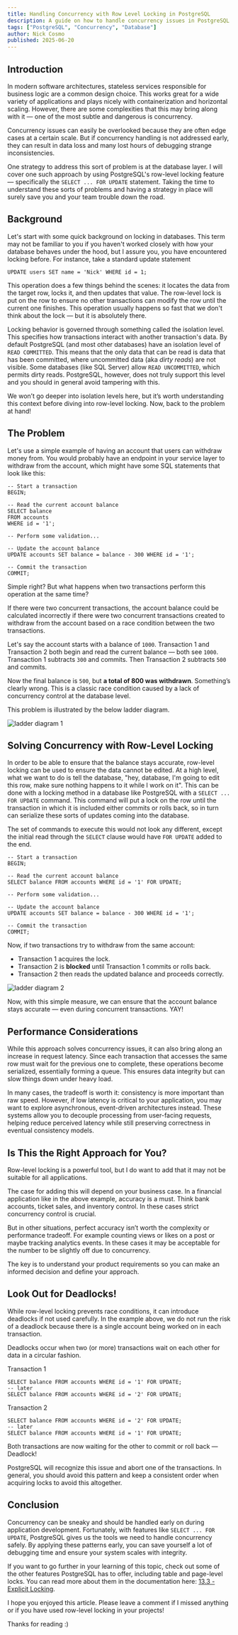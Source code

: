 ```yaml
---
title: Handling Concurrency with Row Level Locking in PostgreSQL
description: A guide on how to handle concurrency issues in PostgreSQL using row-level locking with SELECT ... FOR UPDATE.
tags: ["PostgreSQL", "Concurrency", "Database"]
author: Nick Cosmo
published: 2025-06-20
---
```

## Introduction

In modern software architectures, stateless services responsible for business logic are a common design choice. This works great for a wide variety of applications and plays nicely with containerization and horizontal scaling. However, there are some complexities that this may bring along with it — one of the most subtle and dangerous is concurrency. 

Concurrency issues can easily be overlooked because they are often edge cases at a certain scale. But if concurrency handling is not addressed early, they can result in data loss and many lost hours of debugging strange inconsistencies.

One strategy to address this sort of problem is at the database layer. I will cover one such approach by using PostgreSQL's row-level locking feature — specifically the `SELECT ... FOR UPDATE` statement. Taking the time to understand these sorts of problems and having a strategy in place will surely save you and your team trouble down the road.

## Background

Let's start with some quick background on locking in databases. This term may not be familiar to you if you haven't worked closely with how your database behaves under the hood, but I assure you, you have encountered locking before. For instance, take a standard update statement
```
UPDATE users SET name = 'Nick' WHERE id = 1;
```
This operation does a few things behind the scenes: it locates the data from the target row, locks it, and then updates that value. The row-level lock is put on the row to ensure no other transactions can modify the row until the current one finishes. This operation usually happens so fast that we don't think about the lock — but it is absolutely there.

Locking behavior is governed through something called the isolation level. This specifies how transactions interact with another transaction's data. By default PostgreSQL (and most other databases) have an isolation level of `READ COMMITTED`. This means that the only data that can be read is data that has been committed, where uncommitted data  (aka *dirty reads*) are not visible. Some databases (like SQL Server) allow `READ UNCOMMITTED`, which permits dirty reads. PostgreSQL, however, does not truly support this level and you should in general avoid tampering with this.

We won’t go deeper into isolation levels here, but it’s worth understanding this context before diving into row-level locking. Now, back to the problem at hand!

## The Problem

Let's use a simple example of having an account that users can withdraw money from.  You would probably have an endpoint in your service layer to withdraw from the account, which might have some SQL statements that look like this:

```
-- Start a transaction
BEGIN;

-- Read the current account balance
SELECT balance
FROM accounts
WHERE id = '1';

-- Perform some validation...

-- Update the account balance
UPDATE accounts SET balance = balance - 300 WHERE id = '1';

-- Commit the transaction
COMMIT;
```

Simple right? But what happens when two transactions perform this operation at the same time? 

If there were two concurrent transactions, the account balance could be calculated incorrectly if there were two concurrent transactions created to withdraw from the account based on a race condition between the two transactions.

Let's say the account starts with a balance of `1000`. Transaction 1 and Transaction 2 both begin and read the current balance — both see `1000`. Transaction 1 subtracts `300` and commits. Then Transaction 2 subtracts `500` and commits.

Now the final balance is `500`, but **a total of 800 was withdrawn**. Something’s clearly wrong. This is a classic race condition caused by a lack of concurrency control at the database level.

This problem is illustrated by the below ladder diagram.

![ladder diagram 1](concurrency_ladder_diagram.png)



## Solving Concurrency with Row-Level Locking

In order to be able to ensure that the balance stays accurate, row-level locking can be used to ensure the data cannot be edited. At a high level, what we want to do is tell the database, "hey, database, I'm going to edit this row, make sure nothing happens to it while I work on it". This can be done with a locking method in a database like PostgreSQL with a `SELECT ... FOR UPDATE` command. This command will put a lock on the row until the transaction in which it is included either commits or rolls back, so in turn can serialize these sorts of updates coming into the database.

The set of commands to execute this would not look any different, except the initial read through the `SELECT` clause would have `FOR UPDATE` added to the end.

```
-- Start a transaction
BEGIN;

-- Read the current account balance
SELECT balance FROM accounts WHERE id = '1' FOR UPDATE;

-- Perform some validation...

-- Update the account balance
UPDATE accounts SET balance = balance - 300 WHERE id = '1';

-- Commit the transaction
COMMIT;
```
Now, if two transactions try to withdraw from the same account:

- Transaction 1 acquires the lock.
- Transaction 2 is **blocked** until Transaction 1 commits or rolls back.
- Transaction 2 then reads the updated balance and proceeds correctly.

![ladder diagram 2](concurrency_ladder_diagram_after.png)

Now, with this simple measure, we can ensure that the account balance stays accurate — even during concurrent transactions. YAY!

## Performance Considerations

While this approach solves concurrency issues, it can also bring along an increase in request latency. Since each transaction that accesses the same row must wait for the previous one to complete, these operations become serialized, essentially forming a queue. This ensures data integrity but can slow things down under heavy load.

In many cases, the tradeoff is worth it: consistency is more important than raw speed. However, if low latency is critical to your application, you may want to explore asynchronous, event-driven architectures instead. These systems allow you to decouple processing from user-facing requests, helping reduce perceived latency while still preserving correctness in eventual consistency models.

## Is This the Right Approach for You?

Row-level locking is a powerful tool, but I do want to add that it may not be suitable for all applications.

The case for adding this will depend on your business case. In a financial application like in the above example, accuracy is a must. Think bank accounts, ticket sales, and inventory control. In these cases strict concurrency control is crucial.

But in other situations, perfect accuracy isn’t worth the complexity or performance tradeoff. For example counting views or likes on a post or maybe tracking analytics events. In these cases it may be acceptable for the number to be slightly off due to concurrency.

The key is to understand your product requirements so you can make an informed decision and define your approach.
## Look Out for Deadlocks!

While row-level locking prevents race conditions, it can introduce deadlocks if not used carefully. In the example above, we do not run the risk of a deadlock because there is a single account being worked on in each transaction. 

Deadlocks occur when two (or more) transactions wait on each other for data in a circular fashion.

Transaction 1
```
SELECT balance FROM accounts WHERE id = '1' FOR UPDATE;
-- later
SELECT balance FROM accounts WHERE id = '2' FOR UPDATE;
```
Transaction 2
```
SELECT balance FROM accounts WHERE id = '2' FOR UPDATE;
-- later
SELECT balance FROM accounts WHERE id = '1' FOR UPDATE;
```

Both transactions are now waiting for the other to commit or roll back — Deadlock!

PostgreSQL will recognize this issue and abort one of the transactions. In general, you should avoid this pattern and keep a consistent order when acquiring locks to avoid this altogether.
## Conclusion

Concurrency can be sneaky and should be handled early on during application development. Fortunately, with features like `SELECT ... FOR UPDATE`, PostgreSQL gives us the tools we need to handle concurrency safely. By applying these patterns early, you can save yourself a lot of debugging time and ensure your system scales with integrity.

If you want to go further in your learning of this topic, check out some of the other features PostgreSQL has to offer, including table and page-level locks. You can read more about them in the documentation here: [13.3 - Explicit Locking](https://www.postgresql.org/docs/current/explicit-locking.html#EXPLICIT-LOCKING).

I hope you enjoyed this article. Please leave a comment if I missed anything or if you have used row-level locking in your projects!

Thanks for reading :)